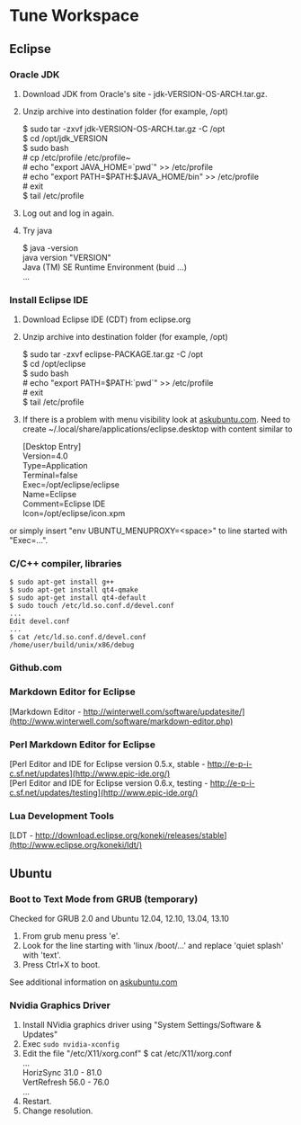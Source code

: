 # Tune Workspace

## Eclipse

### Oracle JDK

1. Download JDK from Oracle's site - jdk-VERSION-OS-ARCH.tar.gz.
2. Unzip archive into destination folder (for example, /opt)
    
    $ sudo tar -zxvf jdk-VERSION-OS-ARCH.tar.gz -C /opt  
    $ cd /opt/jdk_VERSION  
    $ sudo bash  
    \# cp /etc/profile /etc/profile~  
    \# echo "export JAVA_HOME=\`pwd\`" >> /etc/profile  
    \# echo "export PATH=\$PATH:\$JAVA_HOME/bin" >> /etc/profile  
    \# exit  
    $ tail /etc/profile  
    	
3. Log out and log in again.
4. Try java
    
    $ java -version  
    java version "VERSION"  
    Java (TM) SE Runtime Environment (buid ...)  
    ...  
    
### Install Eclipse IDE

1. Download Eclipse IDE (CDT) from eclipse.org

2. Unzip archive into destination folder (for example, /opt)
    
    $ sudo tar -zxvf eclipse-PACKAGE.tar.gz -C /opt  
    $ cd /opt/eclipse  
    $ sudo bash  
    \# echo "export PATH=\$PATH:\`pwd\`" >> /etc/profile  
    \# exit  
    $ tail /etc/profile  
    
3. If there is a problem with menu visibility look at [askubuntu.com](http://askubuntu.com/questions/361627/is-there-a-way-to-enable-the-eclipse-global-menu-bar/).
Need to create ~/.local/share/applications/eclipse.desktop with content similar to
    
    [Desktop Entry]  
    Version=4.0  
    Type=Application  
    Terminal=false  
    Exec=/opt/eclipse/eclipse  
    Name=Eclipse  
    Comment=Eclipse IDE  
    Icon=/opt/eclipse/icon.xpm  
    
or simply insert "env UBUNTU_MENUPROXY=\<space\>" to line started with "Exec=...".  

### C/C++ compiler, libraries
    
    $ sudo apt-get install g++  
    $ sudo apt-get install qt4-qmake  
    $ sudo apt-get install qt4-default  
    $ sudo touch /etc/ld.so.conf.d/devel.conf
    ...
    Edit devel.conf
    ...
    $ cat /etc/ld.so.conf.d/devel.conf
    /home/user/build/unix/x86/debug
    
### Github.com

### Markdown Editor for Eclipse

[Markdown Editor - http://winterwell.com/software/updatesite/](http://www.winterwell.com/software/markdown-editor.php)

### Perl Markdown Editor for Eclipse

[Perl Editor and IDE for Eclipse version 0.5.x, stable - http://e-p-i-c.sf.net/updates](http://www.epic-ide.org/)  
[Perl Editor and IDE for Eclipse version 0.6.x, testing - http://e-p-i-c.sf.net/updates/testing](http://www.epic-ide.org/)

### Lua Development Tools
[LDT - http://download.eclipse.org/koneki/releases/stable](http://www.eclipse.org/koneki/ldt/)

## Ubuntu
### Boot to Text Mode from GRUB (temporary)
Checked for GRUB 2.0 and Ubuntu 12.04, 12.10, 13.04, 13.10
 
1. From grub menu press 'e'. 
2. Look for the line starting with 'linux /boot/...' and replace 'quiet splash' with 'text'.
3. Press Ctrl+X to boot. 

See additional information on [askubuntu.com](http://askubuntu.com/questions/16371/how-do-i-disable-x-at-boot-time-so-that-the-system-boots-in-text-mode)

### Nvidia Graphics Driver
1. Install NVidia graphics driver using "System Settings/Software \& Updates"
2. Exec `sudo nvidia-xconfig`
3. Edit the file "/etc/X11/xorg.conf"
    $ cat /etc/X11/xorg.conf  
    ...  
    HorizSync 31.0 - 81.0  
    VertRefresh 56.0 - 76.0  
    ...  
4. Restart.
5. Change resolution.

